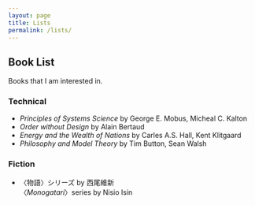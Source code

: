 ```yaml
---
layout: page
title: Lists
permalink: /lists/
---
```


## Book List

Books that I am interested in.

### Technical

* _Principles of Systems Science_ by George E. Mobus, Micheal C. Kalton
* _Order without Design_ by Alain Bertaud
* _Energy and the Wealth of Nations_ by Carles A.S. Hall, Kent Klitgaard
* _Philosophy and Model Theory_ by Tim Button, Sean Walsh

### Fiction

* 〈物語〉シリーズ by 西尾維新\
  〈_Monogatari_〉series by Nisio Isin